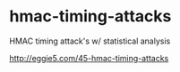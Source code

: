 hmac-timing-attacks
===================

HMAC timing attack's w/ statistical analysis 

http://eggie5.com/45-hmac-timing-attacks
